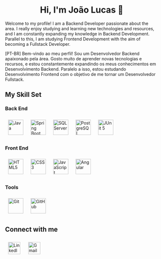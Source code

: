 <h1 align="center">Hi, I'm João Lucas 👋</h1> 

Welcome to my profile! I am a Backend Developer passionate about the area. I really enjoy studying and learning new technologies and resources, and I am constantly expanding my knowledge in Backend Development. Parallel to this, I am studying Frontend Development with the aim of becoming a Fullstack Developer.

[PT-BR] Bem-vindo ao meu perfil! Sou um Desenvolvedor Backend apaixonado pela área. Gosto muito de aprender novas tecnologias e recursos, e estou constantemente expandindo os meus conhecimentos em Desenvolvimento Backend. Paralelo a isso, estou estudando Desenvolvimento Frontend com o objetivo de me tornar um Desenvolvedor Fullstack.

<h2 align="left">My Skill Set</h2>
<h3 align="left">Back End</h3>
<!--JAVA-->
<a href="https://www.java.com/" target="_blank"><img style="margin: 10px" src="https://profilinator.rishav.dev/skills-assets/java-original-wordmark.svg" alt="Java" height="50" /></a>
<!--SPRING BOOT-->
<a href="https://spring.io/projects/spring-boot/" target="_blank"><img style="margin: 10px" src="https://vscjava.gallerycdn.vsassets.io/extensions/vscjava/vscode-spring-boot-dashboard/0.13.2023072200/1689984300042/Microsoft.VisualStudio.Services.Icons.Default" alt="Spring Boot" height="50" /></a>
<!--SPRING SECURITY
<a href="https://spring.io/projects/spring-security/" target="_blank"><img style="margin: 10px" src="https://velog.velcdn.com/images/letsdev/post/44b40f1f-4d13-46ea-8ca7-e98541c13a9a/image.png" alt="Spring Security" height="50" /></a>-->
<!--SQL SERVER-->
<a href="https://www.microsoft.com/pt-br/sql-server/" target="_blank"><img style="margin: 10px" src="https://www.webmundi.com/wp-content/uploads/Microsoft-SQL-Server.png" alt="SQL Server" height="50" /></a>
<!--POSTGRESQL-->
<a href="https://www.postgresql.org/" target="_blank"><img style="margin: 10px" src="https://profilinator.rishav.dev/skills-assets/postgresql-original-wordmark.svg" alt="PostgreSQL" height="50" /></a>
<!--JUNIT-->
<a href="https://junit.org/junit5/" target="_blank"><img style="margin: 10px" src="https://junit.org/junit5/assets/img/junit5-logo.png" alt="JUnit 5" height="50" /></a>
<h3 align="left">Front End</h3>
<!--HTML-->
<a href="https://developer.mozilla.org/pt-BR/docs/Web/HTML" target="_blank"><img style="margin: 10px" src="https://profilinator.rishav.dev/skills-assets/html5-original-wordmark.svg" alt="HTML5" height="50" /></a>  
<!--CSS-->
<a href="https://www.w3schools.com/css/" target="_blank"><img style="margin: 10px" src="https://profilinator.rishav.dev/skills-assets/css3-original-wordmark.svg" alt="CSS3" height="50" /></a>  
<!--Javascript-->
<a href="https://www.javascript.com/" target="_blank"><img style="margin: 10px" src="https://profilinator.rishav.dev/skills-assets/javascript-original.svg" alt="JavaScript" height="50" /></a>
<!--Angular-->
<a href="https://angular.dev/" target="_blank"><img style="margin: 10px" src="https://w7.pngwing.com/pngs/271/444/png-transparent-angular-icon-hd-logo.png" alt="Angular" height="50" /></a>
<h3 align="left">Tools</h3>
<a href="https://git-scm.com/" target="_blank"><img style="margin: 10px" src="https://www.vectorlogo.zone/logos/git-scm/git-scm-icon.svg" alt="Git" height="50" /></a>
<a href="https://github.com/" target="_blank"><img style="margin: 10px" src="https://cdn.icon-icons.com/icons2/509/PNG/512/Github_icon-icons.com_49946.png" alt="GitHub" height="50" /></a>

<h2 align="left">Connect with me</h2>
<a href="https://www.linkedin.com/in/jlucaslopes/" target="_blank"><img style="margin: 10px" src="https://uxwing.com/wp-content/themes/uxwing/download/brands-and-social-media/linkedin-app-icon.png" alt="LinkedIn" height="40" /></a>
<a href="mailto:jlucaslopes0@gmail.com" target="_blank"> <img style="margin: 12px" src="https://cdn-icons-png.flaticon.com/512/5968/5968534.png" alt="Gmail" height="40" /></a>
